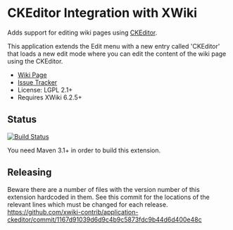 # CKEditor Integration with XWiki

Adds support for editing wiki pages using [CKEditor](http://ckeditor.com/).

This application extends the Edit menu with a new entry called 'CKEditor' that loads a new edit mode where you can edit the content of the wiki page using the CKEditor.

* [Wiki Page](http://extensions.xwiki.org/xwiki/bin/view/Extension/CKEditor+Integration)
* [Issue Tracker](http://jira.xwiki.org/browse/CKEDITOR)
* License: LGPL 2.1+
* Requires XWiki 6.2.5+

## Status
[![Build Status](http://ci.xwiki.org/buildStatus/icon?job=xwiki-contrib-application-ckeditor)](http://ci.xwiki.org/job/xwiki-contrib-application-ckeditor/)

You need Maven 3.1+ in order to build this extension.

## Releasing
Beware there are a number of files with the version number of this extension hardcoded in them.
See this commit for the locations of the relevant lines which must be changed for each release.
https://github.com/xwiki-contrib/application-ckeditor/commit/1167d91039d6d9c4b9c5873fdc9b44d6d400e48c
